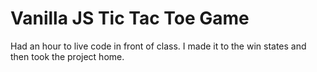 # Vanilla JS Tic Tac Toe Game

Had an hour to live code in front of class. I made it to the win states and then took the project home.